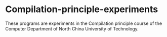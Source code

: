 # Compilation-principle-experiments
These programs are experiments in the Compilation principle course of the Computer Department of North China University of Technology.
